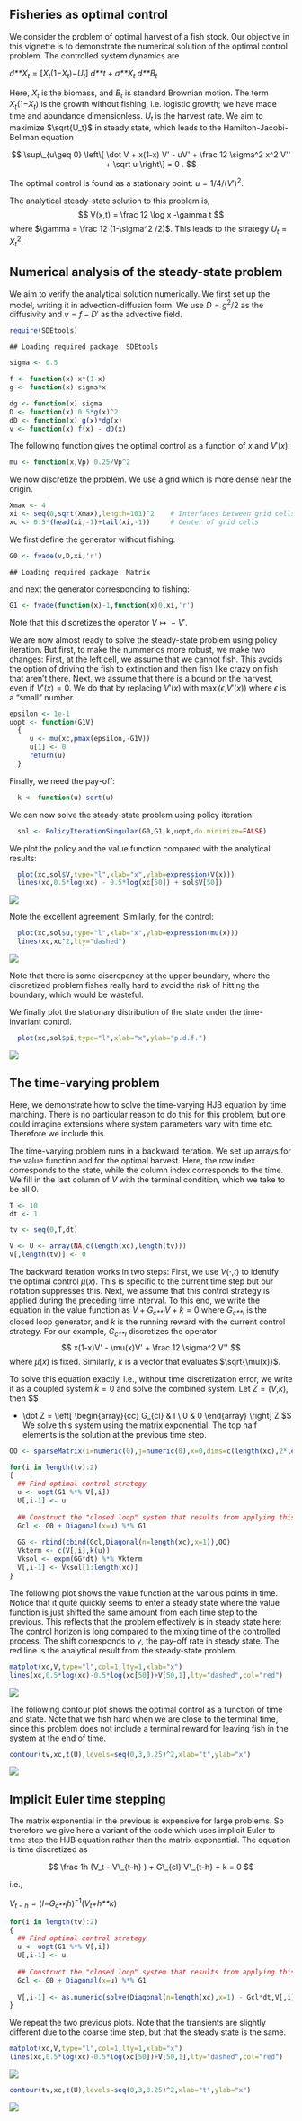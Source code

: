 ## Fisheries as optimal control

We consider the problem of optimal harvest of a fish stock. Our
objective in this vignette is to demonstrate the numerical solution of
the optimal control problem. The controlled system dynamics are

*d**X*<sub>*t*</sub> = \[*X*<sub>*t*</sub>(1−*X*<sub>*t*</sub>)−*U*<sub>*t*</sub>\] *d**t* + *σ**X*<sub>*t*</sub> *d**B*<sub>*t*</sub>

Here, *X*<sub>*t*</sub> is the biomass, and *B*<sub>*t*</sub> is
standard Brownian motion. The term
*X*<sub>*t*</sub>(1−*X*<sub>*t*</sub>) is the growth without fishing,
i.e. logistic growth; we have made time and abundance dimensionless.
*U*<sub>*t*</sub> is the harvest rate. We aim to maximize $\sqrt{U_t}$
in steady state, which leads to the Hamilton-Jacobi-Bellman equation

$$
\sup\_{u\geq 0} \left\[ \dot V + x(1-x) V' - uV' + \frac 12 \sigma^2 x^2 V'' + \sqrt u \right\] = 0 . 
$$

The optimal control is found as a stationary point:
*u* = 1/4/(*V*′)<sup>2</sup>.

The analytical steady-state solution to this problem is,
$$
  V(x,t) = \frac 12 \log x -\gamma t
$$
where $\gamma = \frac 12 (1-\sigma^2 /2)$. This leads to the strategy
*U*<sub>*t*</sub> = *X*<sub>*t*</sub><sup>2</sup>.

## Numerical analysis of the steady-state problem

We aim to verify the analytical solution numerically. We first set up
the model, writing it in advection-diffusion form. We use
*D* = *g*<sup>2</sup>/2 as the diffusivity and *v* = *f* − *D*′ as the
advective field.

``` r
require(SDEtools)
```

    ## Loading required package: SDEtools

``` r
sigma <- 0.5

f <- function(x) x*(1-x)
g <- function(x) sigma*x

dg <- function(x) sigma
D <- function(x) 0.5*g(x)^2
dD <- function(x) g(x)*dg(x)
v <- function(x) f(x) - dD(x)
```

The following function gives the optimal control as a function of *x*
and *V*′(*x*):

``` r
mu <- function(x,Vp) 0.25/Vp^2
```

We now discretize the problem. We use a grid which is more dense near
the origin.

``` r
Xmax <- 4
xi <- seq(0,sqrt(Xmax),length=101)^2    # Interfaces between grid cells
xc <- 0.5*(head(xi,-1)+tail(xi,-1))     # Center of grid cells
```

We first define the generator without fishing:

``` r
G0 <- fvade(v,D,xi,'r')
```

    ## Loading required package: Matrix

and next the generator corresponding to fishing:

``` r
G1 <- fvade(function(x)-1,function(x)0,xi,'r')
```

Note that this discretizes the operator *V* ↦  − *V*′.

We are now almost ready to solve the steady-state problem using policy
iteration. But first, to make the nummerics more robust, we make two
changes: First, at the left cell, we assume that we cannot fish. This
avoids the option of driving the fish to extinction and then fish like
crazy on fish that aren’t there. Next, we assume that there is a bound
on the harvest, even if *V*′(*x*) = 0. We do that by replacing *V*′(*x*)
with max (*ϵ*,*V*′(*x*)) where *ϵ* is a “small” number.

``` r
epsilon <- 1e-1
uopt <- function(G1V) 
  {
     u <- mu(xc,pmax(epsilon,-G1V))
     u[1] <- 0
     return(u)
  }
```

Finally, we need the pay-off:

``` r
  k <- function(u) sqrt(u)
```

We can now solve the steady-state problem using policy iteration:

``` r
  sol <- PolicyIterationSingular(G0,G1,k,uopt,do.minimize=FALSE)
```

We plot the policy and the value function compared with the analytical
results:

``` r
  plot(xc,sol$V,type="l",xlab="x",ylab=expression(V(x)))
  lines(xc,0.5*log(xc) - 0.5*log(xc[50]) + sol$V[50])
```

![](README_files/figure-markdown_github/unnamed-chunk-9-1.png)

Note the excellent agreement. Similarly, for the control:

``` r
  plot(xc,sol$u,type="l",xlab="x",ylab=expression(mu(x)))
  lines(xc,xc^2,lty="dashed")
```

![](README_files/figure-markdown_github/unnamed-chunk-10-1.png)

Note that there is some discrepancy at the upper boundary, where the
discretized problem fishes really hard to avoid the risk of hitting the
boundary, which would be wasteful.

We finally plot the stationary distribution of the state under the
time-invariant control.

``` r
  plot(xc,sol$pi,type="l",xlab="x",ylab="p.d.f.")
```

![](README_files/figure-markdown_github/unnamed-chunk-11-1.png)

## The time-varying problem

Here, we demonstrate how to solve the time-varying HJB equation by time
marching. There is no particular reason to do this for this problem, but
one could imagine extensions where system parameters vary with time etc.
Therefore we include this.

The time-varying problem runs in a backward iteration. We set up arrays
for the value function and for the optimal harvest. Here, the row index
corresponds to the state, while the column index corresponds to the
time. We fill in the last column of *V* with the terminal condition,
which we take to be all 0.

``` r
T <- 10
dt <- 1

tv <- seq(0,T,dt)

V <- U <- array(NA,c(length(xc),length(tv)))
V[,length(tv)] <- 0
```

The backward iteration works in two steps: First, we use *V*(⋅,*t*) to
identify the optimal control *μ*(*x*). This is specific to the current
time step but our notation suppresses this. Next, we assume that this
control strategy is applied during the preceding time interval. To this
end, we write the equation in the value function as
*V̇* + *G*<sub>*c**l*</sub>*V* + *k* = 0
where *G*<sub>*c**l*</sub> is the closed loop generator, and *k* is the
running reward with the current control strategy. For our example,
*G*<sub>*c**l*</sub> discretizes the operator
$$
x(1-x)V' - \mu(x)V' + \frac 12 \sigma^2 V'' 
$$
where *μ*(*x*) is fixed. Similarly, *k* is a vector that evaluates
$\sqrt{\mu(x)}$.

To solve this equation exactly, i.e., without time discretization error,
we write it as a coupled system *k̇* = 0 and solve the combined system.
Let *Z* = (*V*,*k*), then
$$
- \dot Z = \left\[ \begin{array}{cc} G\_{cl} & I \\ 0 & 0 \end{array} \right\] Z
$$
We solve this system using the matrix exponential. The top half elements
is the solution at the previous time step.

``` r
OO <- sparseMatrix(i=numeric(0),j=numeric(0),x=0,dims=c(length(xc),2*length(xc)))

for(i in length(tv):2)
{
  ## Find optimal control strategy
  u <- uopt(G1 %*% V[,i])
  U[,i-1] <- u
  
  ## Construct the "closed loop" system that results from applying this control strategy
  Gcl <- G0 + Diagonal(x=u) %*% G1
  
  GG <- rbind(cbind(Gcl,Diagonal(n=length(xc),x=1)),OO)
  Vkterm <- c(V[,i],k(u))
  Vksol <- expm(GG*dt) %*% Vkterm
  V[,i-1] <- Vksol[1:length(xc)]
}
```

The following plot shows the value function at the various points in
time. Notice that it quite quickly seems to enter a steady state where
the value function is just shifted the same amount from each time step
to the previous. This reflects that the problem effectively is in steady
state here: The control horizon is long compared to the mixing time of
the controlled process. The shift corresponds to *γ*, the pay-off rate
in steady state. The red line is the analytical result from the
steady-state problem.

``` r
matplot(xc,V,type="l",col=1,lty=1,xlab="x")
lines(xc,0.5*log(xc)-0.5*log(xc[50])+V[50,1],lty="dashed",col="red")
```

![](README_files/figure-markdown_github/unnamed-chunk-14-1.png)

The following contour plot shows the optimal control as a function of
time and state. Note that we fish hard when we are close to the terminal
time, since this problem does not include a terminal reward for leaving
fish in the system at the end of time.

``` r
contour(tv,xc,t(U),levels=seq(0,3,0.25)^2,xlab="t",ylab="x")
```

![](README_files/figure-markdown_github/unnamed-chunk-15-1.png)

## Implicit Euler time stepping

The matrix exponential in the previous is expensive for large problems.
So therefore we give here a variant of the code which uses implicit
Euler to time step the HJB equation rather than the matrix exponential.
The equation is time discretized as

$$
\frac 1h (V_t - V\_{t-h} ) + G\_{cl} V\_{t-h} + k = 0
$$

i.e.,

*V*<sub>*t* − *h*</sub> = (*I*−*G*<sub>*c**l*</sub>*h*)<sup>−1</sup>(*V*<sub>*t*</sub>+*h**k*)

``` r
for(i in length(tv):2)
{
  ## Find optimal control strategy
  u <- uopt(G1 %*% V[,i])
  U[,i-1] <- u
  
  ## Construct the "closed loop" system that results from applying this control strategy
  Gcl <- G0 + Diagonal(x=u) %*% G1
  
  V[,i-1] <- as.numeric(solve(Diagonal(n=length(xc),x=1) - Gcl*dt,V[,i] + dt*k(u)))
}
```

We repeat the two previous plots. Note that the transients are slightly
different due to the coarse time step, but that the steady state is the
same.

``` r
matplot(xc,V,type="l",col=1,lty=1,xlab="x")
lines(xc,0.5*log(xc)-0.5*log(xc[50])+V[50,1],lty="dashed",col="red")
```

![](README_files/figure-markdown_github/unnamed-chunk-17-1.png)

``` r
contour(tv,xc,t(U),levels=seq(0,3,0.25)^2,xlab="t",ylab="x")
```

![](README_files/figure-markdown_github/unnamed-chunk-18-1.png)
